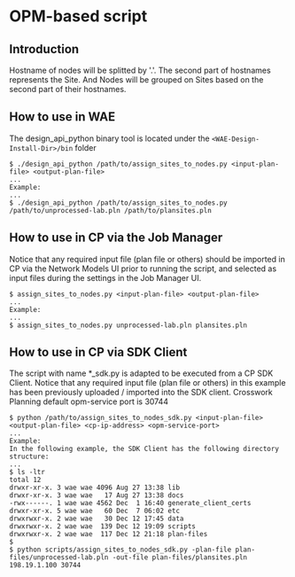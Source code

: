 # OPM-based script

## Introduction
Hostname of nodes will be splitted by '.'. The second part of hostnames
represents the Site. And Nodes will be grouped on Sites based on the second
part of their hostnames.

## How to use in WAE
The design_api_python binary tool is located under the `<WAE-Design-Install-Dir>/bin` folder

    $ ./design_api_python /path/to/assign_sites_to_nodes.py <input-plan-file> <output-plan-file>
    ...
    Example:
    ...
    $ ./design_api_python /path/to/assign_sites_to_nodes.py /path/to/unprocessed-lab.pln /path/to/plansites.pln

## How to use in CP via the Job Manager
Notice that any required input file (plan file or others) should be imported
in CP via the Network Models UI prior to running the script, and selected as
input files during the settings in the Job Manager UI.

    $ assign_sites_to_nodes.py <input-plan-file> <output-plan-file>
    ...
    Example:
    ...
    $ assign_sites_to_nodes.py unprocessed-lab.pln plansites.pln

## How to use in CP via SDK Client
The script with name *_sdk.py is adapted to be executed from a CP SDK Client.
Notice that any required input file (plan file or others) in this example has
been previously uploaded / imported into the SDK client.
Crosswork Planning default opm-service port is 30744

    $ python /path/to/assign_sites_to_nodes_sdk.py <input-plan-file> <output-plan-file> <cp-ip-address> <opm-service-port>
    ...
    Example:
    In the following example, the SDK Client has the following directory structure:
    ...
    $ ls -ltr
    total 12
    drwxr-xr-x. 3 wae wae 4096 Aug 27 13:38 lib
    drwxr-xr-x. 3 wae wae   17 Aug 27 13:38 docs
    -rwx------. 1 wae wae 4562 Dec  1 16:40 generate_client_certs
    drwxr-xr-x. 5 wae wae   60 Dec  7 06:02 etc
    drwxrwxr-x. 2 wae wae   30 Dec 12 17:45 data
    drwxrwxr-x. 2 wae wae  139 Dec 12 19:09 scripts
    drwxrwxr-x. 2 wae wae  117 Dec 12 21:18 plan-files
    $
    $ python scripts/assign_sites_to_nodes_sdk.py -plan-file plan-files/unprocessed-lab.pln -out-file plan-files/plansites.pln 198.19.1.100 30744

